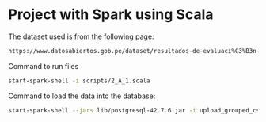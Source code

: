 # Project with Spark using Scala

The dataset used is from the following page:

```txt
https://www.datosabiertos.gob.pe/dataset/resultados-de-evaluaci%C3%B3n-censal-regional-nivel-primaria-de-los-distritos-de-ventanilla-y-mi
```

Command to run files

```sh
start-spark-shell -i scripts/2_A_1.scala
```

Command to load the data into the database:

```sh
start-spark-shell --jars lib/postgresql-42.7.6.jar -i upload_grouped_csvs_to_postgres.scala
```
